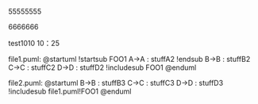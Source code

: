 55555555

6666666



test1010
10：25


file1.puml:
@startuml
!startsub FOO1
A->A : stuffA2
!endsub
B->B : stuffB2
C->C : stuffC2
D->D : stuffD2
!includesub FOO1
@enduml


file2.puml:
@startuml
B->B : stuffB3
C->C : stuffC3
D->D : stuffD3
!includesub file1.puml!FOO1
@enduml


